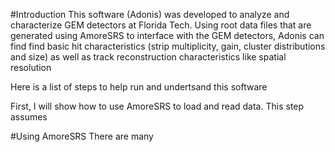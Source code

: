 #Introduction
This software (Adonis) was developed to analyze and characterize GEM detectors at Florida Tech. Using root data files that are generated using AmoreSRS to interface with the GEM detectors, Adonis can find find basic hit characteristics (strip multiplicity, gain, cluster distributions and size) as well as track reconstruction characteristics like spatial resolution

Here is a list of steps to help run and undertsand this software

First, I will show how to use AmoreSRS to load and read data. This step assumes 

#Using AmoreSRS
There are many
